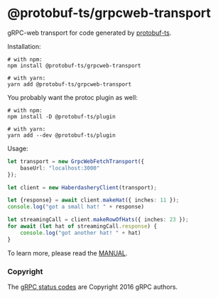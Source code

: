 @protobuf-ts/grpcweb-transport
==============================

gRPC-web transport for code generated by [protobuf-ts](https://github.com/timostamm/protobuf-ts/).

Installation:

```shell script
# with npm:
npm install @protobuf-ts/grpcweb-transport

# with yarn:
yarn add @protobuf-ts/grpcweb-transport
```


You probably want the protoc plugin as well: 
          
```shell script
# with npm:
npm install -D @protobuf-ts/plugin

# with yarn:
yarn add --dev @protobuf-ts/plugin
```
                       

Usage:
```typescript
let transport = new GrpcWebFetchTransport({
    baseUrl: "localhost:3000"
});

let client = new HaberdasheryClient(transport);

let {response} = await client.makeHat({ inches: 11 });
console.log("got a small hat! " + response)

let streamingCall = client.makeRowOfHats({ inches: 23 });
for await (let hat of streamingCall.response) {
    console.log("got another hat! " + hat)
}
```


To learn more, please read the [MANUAL](https://github.com/timostamm/protobuf-ts/blob/master/MANUAL.md#grpc-web-transport).   


### Copyright

The [gRPC status codes](https://github.com/timostamm/protobuf-ts/blob/master/packages/grpcweb-transport/src/goog-grpc-status-code.ts) are Copyright 2016 gRPC authors.

